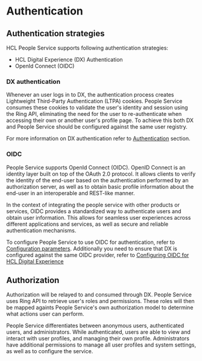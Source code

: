 # Authentication

## Authentication strategies

HCL People Service supports following authentication strategies:

- HCL Digital Experience (DX) Authentication
- OpenId Connect (OIDC)

### DX authentication

Whenever an user logs in to DX, the authentication process creates Lightweight Third-Party Authentication (LTPA) cookies. People Service consumes these cookies to validate the user's identity and session using the Ring API, eliminating the need for the user to re-authenticate when accessing their own or another user's profile page. To achieve this both DX and People Service should be configured against the same user registry.

For more information on DX authentication refer to [Authentication](../../../../deployment/manage/security/people/authentication/index.md) section.

### OIDC

People Service supports OpenId Connect (OIDC). OpenID Connect is an identity layer built on top of the OAuth 2.0 protocol. It allows clients to verify the identity of the end-user based on the authentication performed by an authorization server, as well as to obtain basic profile information about the end-user in an interoperable and REST-like manner.

In the context of integrating the people service with other products or services, OIDC provides a standardized way to authenticate users and obtain user information. This allows for seamless user experiences across different applications and services, as well as secure and reliable authentication mechanisms.

To configure People Service to use OIDC for authentication, refer to [Configuration parameters](../deployment/configuration_parameters.md). Additionally you need to ensure that DX is configured against the same OIDC provider, refer to [Configuring OIDC for HCL Digital Experience](../../../../deployment//manage/security/people/authentication/oidc/index.md)

## Authorization

Authorization will be relayed to and consumed through DX. People Service uses Ring API to retrieve user's roles and permissions. These roles will then be mapped againts People Service's own authorization model to determine what actions user can perform.

People Service differentiates between anonymous users, authenticated users, and administrators. While authenticated, users are able to view and interact with user profiles, and managing their own profile. Administrators have additional permissions to manage all user profiles and system settings, as well as to configure the service.
